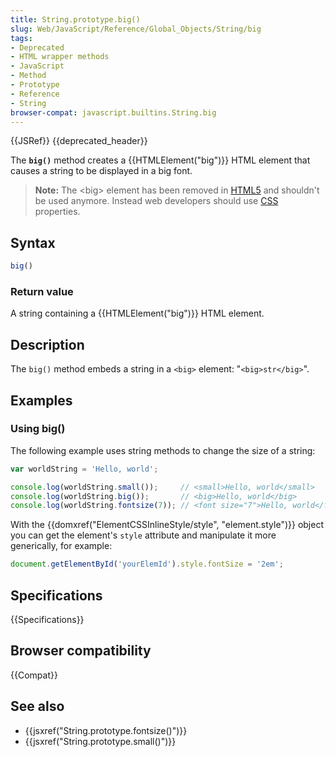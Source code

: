 ```yaml
---
title: String.prototype.big()
slug: Web/JavaScript/Reference/Global_Objects/String/big
tags:
- Deprecated
- HTML wrapper methods
- JavaScript
- Method
- Prototype
- Reference
- String
browser-compat: javascript.builtins.String.big
---
```

{{JSRef}} {{deprecated_header}}

The **`big()`** method creates a {{HTMLElement("big")}} HTML element that
causes a string to be displayed in a big font.

> **Note:** The \<big> element has been removed in
> [HTML5](/en-US/docs/Web/Guide/HTML/HTML5) and shouldn't be used anymore.
> Instead web developers should use [CSS](/en-US/docs/Web/CSS) properties.

## Syntax

```js
big()
```

### Return value

A string containing a {{HTMLElement("big")}} HTML element.

## Description

The `big()` method embeds a string in a `<big>` element: "`<big>str</big>`".

## Examples

### Using big()

The following example uses string methods to change the size of a string:

```js
var worldString = 'Hello, world';

console.log(worldString.small());     // <small>Hello, world</small>
console.log(worldString.big());       // <big>Hello, world</big>
console.log(worldString.fontsize(7)); // <font size="7">Hello, world</font>
```

With the
{{domxref("ElementCSSInlineStyle/style", "element.style")}}
object you can get the element's `style` attribute and manipulate it more
generically, for example:

```js
document.getElementById('yourElemId').style.fontSize = '2em';
```

## Specifications

{{Specifications}}

## Browser compatibility

{{Compat}}

## See also

- {{jsxref("String.prototype.fontsize()")}}
- {{jsxref("String.prototype.small()")}}
